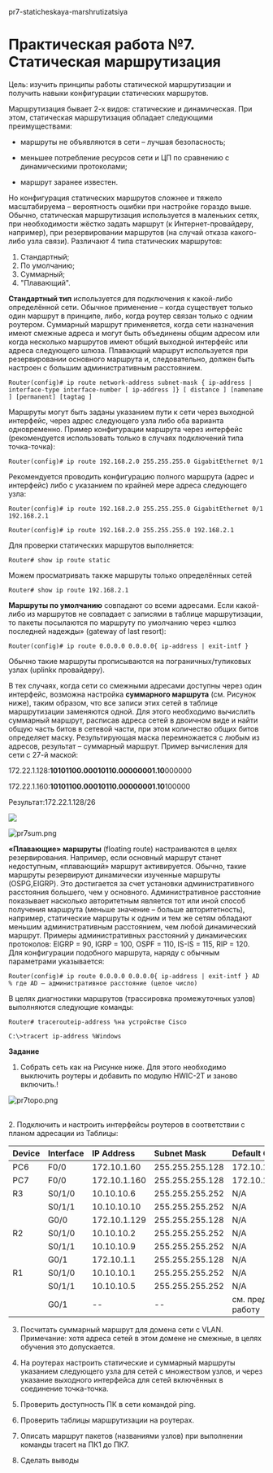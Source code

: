pr7-staticheskaya-marshrutizatsiya

# **Практическая работа №7. Статическая маршрутизация**

Цель: изучить принципы работы статической маршрутизации и получить навыки конфигурации статических маршрутов.

Маршрутизация бывает 2-х видов: статические и динамическая. При этом, статическая маршрутизация обладает следующими преимуществами:

* маршруты не объявляются в сети – лучшая безопасность;

* меньшее потребление ресурсов сети и ЦП по сравнению с динамическими протоколами;

* маршрут заранее известен.

Но конфигурация статических маршрутов сложнее и тяжело масштабируема – вероятность ошибки при настройке гораздо выше. Обычно, статическая маршрутизация используется в маленьких сетях, при необходимости жёстко задать маршрут \(к Интернет-провайдеру, например\), при резервировании маршрутов \(на случай отказа какого-либо узла связи\). Различают 4 типа статических маршрутов:

1. Стандартный;
2. По умолчанию;
3. Суммарный; 
4. "Плавающий".

**Стандартный тип** используется для подключения к какой-либо определённой сети. Обычное применение – когда существует только один маршрут в принципе, либо, когда роутер связан только с одним роутером. Суммарный маршрут применяется, когда сети назначения имеют смежные адреса и могут быть объединены общим адресом или когда несколько маршрутов имеют общий выходной интерфейс или адреса следующего шлюза. Плавающий маршрут используется при резервировании основного маршрута и, следовательно, должен быть настроен с большим административным расстоянием.

`Router(config)# ip route network-address subnet-mask { ip-address | interface-type interface-number [ ip-address ]} [ distance ] [namename ] [permanent] [tagtag ]`

Маршруты могут быть заданы указанием пути к сети через выходной интерфейс, через адрес следующего узла либо оба варианта одновременно. Пример конфигурации маршрута через интерфейс \(рекомендуется использовать только в случаях подключений типа точка-точка\):

`Router(config)# ip route 192.168.2.0 255.255.255.0 GigabitEthernet 0/1`

Рекомендуется проводить конфигурацию полного маршрута \(адрес и интерфейс\) либо с указанием по крайней мере адреса следующего узла:

`Router(config)# ip route 192.168.2.0 255.255.255.0 GigabitEthernet 0/1 192.168.2.1`

`Router(config)# ip route 192.168.2.0 255.255.255.0 192.168.2.1`

Для проверки статических маршрутов выполняется:

`Router# show ip route static`

Можем просматривать также маршруты только определённых сетей

`Router# show ip route 192.168.2.1`

**Маршруты по умолчанию** совпадают со всеми адресами. Если какой-либо из маршрутов не совпадает с записями в таблице маршрутизации, то пакеты посылаются по маршруту по умолчанию через «шлюз последней надежды» \(gateway of last resort\):

`Router(config)# ip route 0.0.0.0 0.0.0.0{ ip-address | exit-intf }`

Обычно такие маршруты прописываются на пограничных/тупиковых узлах \(uplinkк провайдеру\).

В тех случаях, когда сети со смежными адресами доступны через один интерфейс, возможна настройка **суммарного маршрута** \(см. Рисунок ниже\), таким образом, что все записи этих сетей в таблице маршрутизации заменяются одной. Для этого необходимо вычислить суммарный маршрут, расписав адреса сетей в двоичном виде и найти общую часть битов в сетевой части, при этом количество общих битов определяет маску. Результирующая маска перемножается с любым из адресов, результат – суммарный маршрут. Пример вычисления для сети с 27-й маской:

172.22.1.128:**10101100.00010110.00000001.10**000000

172.22.1.160:**10101100.00010110.00000001.10**100000

Результат:172.22.1.128/26

![](/assets/pr7sum.png)

![pr7sum.png](../_resources/ec2633e19b1441b798b369a15b64fea8.png)



**«Плавающие» маршруты** \(floating route\) настраиваются в целях резервирования. Например, если основный маршрут станет недоступным, «плавающий» маршрут активируется. Обычно, такие маршруты резервируют динамически изученные маршруты \(OSPG,EIGRP\). Это достигается за счет установки административного расстояния большего, чем у основного. Административное расстояние показывает насколько авторитетным является тот или иной способ получения маршрута \(меньше значение – больше авторитетность\), например, статические маршруты к одним и тем же сетям обладают меньшим административным расстоянием, чем любой динамический маршрут. Примеры административных расстояний у динамических протоколов: EIGRP = 90, IGRP = 100, OSPF = 110, IS-IS = 115, RIP = 120. Для конфигурации подобного маршрута, наряду с обычным параметрами указывается:

```
Router(config)# ip route 0.0.0.0 0.0.0.0{ ip-address | exit-intf } AD % где AD – административное расстояние (целое число)
```

В целях диагностики маршрутов \(трассировка промежуточных узлов\) выполняются следующие команды:

`Router# tracerouteip-address %на устройстве Cisco`

`C:\>tracert ip-address %Windows`

**Задание**

1. Собрать сеть как на Рисунке ниже. Для этого необходимо выключить роутеры и добавить по модулю HWIC-2T и заново включить.!

![pr7topo.png](../_resources/cd4857e18a424b2284e69a9ab59c4223.png)

[](/assets/pr7topo.png)  
2. Подключить и настроить интерфейсы роутеров в соответствии с планом адресации из Таблицы:

| **Device** | **Interface** | **IP Address** | **Subnet Mask** | **Default GW** |
| :--- | :--- | :--- | :--- | :--- |
| PC6 | F0/0 | 172.10.1.60 | 255.255.255.128 | 172.10.1.1 |
| PC7 | F0/0 | 172.10.1.160 | 255.255.255.128 | 172.10.1.129 |
| R3 | S0/1/0 | 10.10.10.6 | 255.255.255.252 | N/A |
|  | S0/1/1 | 10.10.10.10 | 255.255.255.252 | N/A |
|  | G0/0 | 172.10.1.129 | 255.255.255.128 | N/A |
| R2 | S0/1/0 | 10.10.10.2 | 255.255.255.252 | N/A |
|  | S0/1/1 | 10.10.10.9 | 255.255.255.252 | N/A |
|  | G0/1 | 172.10.1.1 | 255.255.255.128 | N/A |
| R1 | S0/1/0 | 10.10.10.1 | 255.255.255.252 | N/A |
|  | S0/1/1 | 10.10.10.5 | 255.255.255.252 | N/A |
|  | G0/1 | -- | -- | см. пред. работу |


3. Посчитать суммарный маршрут для домена сети с VLAN. Примечание: хотя адреса сетей в этом домене не смежные, в целях обучения это допускается.

4. На роутерах настроить статические и суммарный маршруты указанием следующего узла для сетей с множеством узлов, и через указание выходного интерфейса для сетей включённых в соединение точка-точка.

5. Проверить доступность ПК в сети командой ping.

6. Проверить таблицы маршрутизации на роутерах.

7. Описать маршрут пакетов \(названиями узлов\) при выполнении команды tracert на ПК1 до ПК7.

8. Сделать выводы
